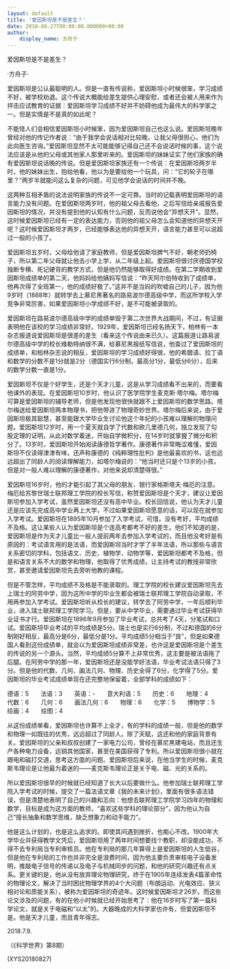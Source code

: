 ```yaml
---
layout: default
title: '爱因斯坦是不是差生？'
date: 2018-08-27T00:00:00.000000+08:00
author:
    display_name: 方舟子
---
```


爱因斯坦是不是差生？

·方舟子·

爱因斯坦是公认最聪明的人。但是一直有传说称，爱因斯坦小时候很笨，学习成绩不好，被学校劝退。这个传说大概能给差生提供心理安慰，或者还会被人用来作为抨击应试教育的证据：爱因斯坦学习成绩不好并不妨碍他成为最伟大的科学家之一。但是实情是不是真的如此呢？

不能怪人们会相信爱因斯坦小时候笨，因为爱因斯坦自己也这么说。爱因斯坦晚年曾经对他的传记作者说：“由于我学会说话相对比较晚，让我父母很担心，他们为此向医生咨询。”爱因斯坦显然不太可能能够记得自己还不会说话时候的事，这个说法应该是从他的父母或其他家人那里听来的。爱因斯坦的妹妹证实了他们家族的确有爱因斯坦说话晚的传说。但是爱因斯坦家族还有一个传说：在爱因斯坦两岁半时，他的妹妹出生，抱给他看，他以为是要给他一个玩具，问：“它的轮子在哪里？”两岁半就能问这么复杂的问题，可见他学会说话的时间并不晚。

这两种互相矛盾的说法说明家族的传说不一定可靠。当时的记载表明爱因斯坦的语言能力没有问题。在爱因斯坦两岁时，他的祖父母去看他，之后写信给亲戚报告爱因斯坦的情况，并没有提到他的认知有什么问题，反而说他会“异想天开”。显然，这时候爱因斯坦已经有一定的表达能力，否则他的祖父母怎么会知道他的异想天开呢？这时候爱因斯坦才两岁，已经能够表达他的异想天开，语言能力甚至可以说超过一般的小孩了。

爱因斯坦五岁时，父母给他请了家庭教师，但是爱因斯坦脾气不好，朝老师扔椅子，所以第二年父母就让他去小学上学，从二年级上起。爱因斯坦很讨厌德国学校独断专横、死记硬背的教学方式，但是他仍然能够取得好成绩。在第二学期收到爱因斯坦成绩单的第二天，他妈妈给他姨妈写信说：“昨天阿尔伯特收到了成绩单，他再次得了全班第一，他的成绩好极了。”这并不是当妈的吹嘘自己的儿子，因为他9岁时（1888年）就转学去上慕尼黑著名的路易波尔德高级中学，而这所学校入学竞争非常厉害，如果爱因斯坦小学成绩不好，是不可能被录取的。

爱因斯坦在路易波尔德高级中学的成绩单毁于第二次世界大战期间，不过，有证据表明他在该校的学习成绩非常好。1929年，爱因斯坦已经名扬天下，柏林有一本杂志报道说爱因斯坦是很差的差生（看来这个传说由来已久）。这篇报道让路易波尔德高级中学的校长维勒特纳很不满，给慕尼黑报纸写信说，他查过了爱因斯坦的成绩单，和柏林杂志说的相反，爱因斯坦的学习成绩好得很，他的希腊语、拉丁语和数学的分数不是1分就是2分（德国实行6分制，最高分1分，最低分6分），后来的数学分数一直是1分。

爱因斯坦不仅是个好学生，还是个天才儿童，这是从学习成绩看不出来的，而要看他课外的表现。在爱因斯坦10岁时，他认识了医学院学生麦克斯·塔尔梅。塔尔梅可算是爱因斯坦的辅导老师，但是他发现他很快就跟不上爱因斯坦的数学思路。塔尔梅送给爱因斯坦两本物理书，把他带进了物理奇妙世界。塔尔梅后来说，由于爱因斯坦极其聪慧，甚至能跟大学毕业生讨论他这个年纪的小孩难以理解的物理问题。爱因斯坦12岁时，用一个夏天就自学了代数和欧几里德几何，独立发现了勾股定理的证明，从此对数学着迷，开始自学微积分，在14岁时就掌握了微分和积分了。13岁时，爱因斯坦开始阅读康德哲学著作。康德著作非常晦涩难懂，爱因斯坦不仅读得津津有味，还声称康德的《纯粹理性批判》是他最喜欢的书，这也远远超出了同龄人的阅读理解能力，如塔尔梅说的：“他当时还只是个13岁的小孩，但是对一般人难以理解的康德著作，对他来说却清楚得很。”

爱因斯坦16岁时，他的才能引起了其父母的朋友、银行家格斯塔夫·梅厄的注意。梅厄给苏黎世瑞士联邦理工学院的校长写信，称赞爱因斯坦是个天才，建议让爱因斯坦参加入学考试，虽然爱因斯坦还没有高中毕业。校长回信说，他认为天才儿童还是应该先完成高中学业再上大学，不过如果爱因斯坦愿意的话，可以现在就参加入学考试。爱因斯坦在1895年10月参加了入学考试，可惜，没有考好，平均成绩不及格。这让某些人认为爱因斯坦是个连高考都考不好的差生。他们不知道的是，爱因斯坦是作为天才儿童比一般人提前两年去参加入学考试的，而且他没考好是有原因的：考试语言用的是法语，而爱因斯坦当时才学了半年法语，所以那些与语言关系密切的学科，包括语文、历史、植物学、动物学等，爱因斯坦都考不及格，但是和语言关系不大的数学和物理，他取得了优秀成绩，让主持考试的教授非常欣赏，甚至邀请爱因斯坦先去旁听他教的课程。

但是不管怎样，平均成绩不及格是不能录取的。理工学院的校长建议爱因斯坦先去上瑞士的阿劳中学，因为这所中学的毕业生都会被瑞士联邦理工学院自动录取，不用再参加入学考试。爱因斯坦听从校长的建议，转学去了阿劳中学，一年后顺利毕业，进入瑞士联邦理工学院学习。但是，要从中学毕业，需要通过毕业考试获得毕业证书才行。爱因斯坦在1896年9月参加了毕业考试，总共考了4天，分笔试和口试。爱因斯坦毕业考试的平均成绩是5分。瑞士也是实行6分制，不过和德国的6分制刚好相反，最高分是6分，最低分是1分。平均成绩5分相当于“良”，但是如果德国人看到这份成绩单，就会以为爱因斯坦成绩非常差，也许这是爱因斯坦是个差生的传说的另一个源头。当然，平均成绩5分算不上非常优秀，这主要是被法语拖了后腿。在阿劳中学的那一年，爱因斯坦还是没能学好法语，毕业考试法语只得了3分。但是他的代数、几何、画法几何、物理、历史全得了6分，化学得了5分。爱因斯坦的毕业考试成绩单现在还完整地保留着，全部学科的成绩如下：

德语：5　　法语：3　　英语：-　　意大利语：5　　历史：6　　地理：4　　代数：6　　几何：6　　画法几何：6　　物理：6　　化学：5　　博物学：5　　绘画：4　　绘图：4

从这份成绩单看，爱因斯坦也许算不上全才，有的学科的成绩一般，但是他的数学和物理一如既往的优秀，远远超过了同龄人。除了天赋，这还和他的家庭背景有关。爱因斯坦的父亲和叔叔创建了一家电力公司，曾经在慕尼黑建电站，而且还生产各种电力设备，远销其他国家，甚至在美国获得了专利。所以爱因斯坦很小就在跟电和磁打交道，思考这方面的问题。爱因斯坦后来说，在他当学生的时候，麦克斯韦理论是让他最为着迷的——麦克斯韦理论正是关于电、磁、光的关系的。

所以爱因斯坦很早的时候就已经知道了长大以后要做什么。他参加瑞士联邦理工学院入学考试的时候，提交了一篇法语文章《我的未来计划》，里面有很多语法错误，但是清楚地表明了自己的兴趣和志向：他想去联邦理工学院学习四年的物理和数学，目标是成为这方面的教师，“喜欢这些学科的理论部分”，因为他认为自己“擅长抽象和数学思维，缺乏想象力和动手能力”。

他是这么计划的，也是这么追求的。即使其间遇到挫折，也痴心不改。1900年大学毕业并获得教学文凭后，爱因斯坦用了两年时间想要找个教职，却没能成功，不得不去专利局当专利审核员。他在专利局的那几年算得上是爱因斯坦的人生低谷，但是他在专利局的工作也并非完全是浪费时间，因为他主要负责审核电子设备发明，推敲电子信号的传递以及电子与机械同步的问题，和他的研究兴趣还有点关系。更关键的是，他从没有放弃理论物理研究，终于在1905年连续发表4篇革命性的物理论文，解决了当时困扰物理学界的4个大问题（布朗运动、光电效应、狭义相对论和质能关系），被称为爱因斯坦的奇迹年。这时候爱因斯坦才26岁。而这些论文涉及的问题，有的在他小时候就已经开始思考了：他在16岁时写了第一篇科学论文，就是关于电磁和“以太”的。大器晚成的大科学家也许有，但爱因斯坦不是。他是天才儿童，而且青年得志。

2018.7.9.

（《科学世界》第8期）

(XYS20180827)

